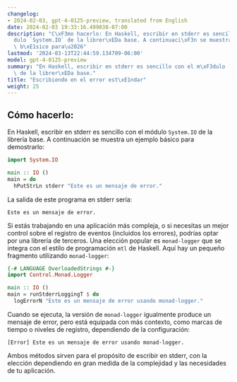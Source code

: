 ```yaml
---
changelog:
- 2024-02-03, gpt-4-0125-preview, translated from English
date: 2024-02-03 19:33:16.499038-07:00
description: "C\xF3mo hacerlo: En Haskell, escribir en stderr es sencillo con el m\xF3\
  dulo `System.IO` de la librer\xEDa base. A continuaci\xF3n se muestra un ejemplo\
  \ b\xE1sico para\u2026"
lastmod: '2024-03-13T22:44:59.134709-06:00'
model: gpt-4-0125-preview
summary: "En Haskell, escribir en stderr es sencillo con el m\xF3dulo `System.IO`\
  \ de la librer\xEDa base."
title: "Escribiendo en el error est\xE1ndar"
weight: 25
---
```


## Cómo hacerlo:
En Haskell, escribir en stderr es sencillo con el módulo `System.IO` de la librería base. A continuación se muestra un ejemplo básico para demostrarlo:

```haskell
import System.IO

main :: IO ()
main = do
  hPutStrLn stderr "Este es un mensaje de error."
```

La salida de este programa en stderr sería:

```
Este es un mensaje de error.
```

Si estás trabajando en una aplicación más compleja, o si necesitas un mejor control sobre el registro de eventos (incluidos los errores), podrías optar por una librería de terceros. Una elección popular es `monad-logger` que se integra con el estilo de programación `mtl` de Haskell. Aquí hay un pequeño fragmento utilizando `monad-logger`:

```haskell
{-# LANGUAGE OverloadedStrings #-}
import Control.Monad.Logger

main :: IO ()
main = runStderrLoggingT $ do
  logErrorN "Este es un mensaje de error usando monad-logger."
```

Cuando se ejecuta, la versión de `monad-logger` igualmente produce un mensaje de error, pero está equipada con más contexto, como marcas de tiempo o niveles de registro, dependiendo de la configuración:

```
[Error] Este es un mensaje de error usando monad-logger.
```

Ambos métodos sirven para el propósito de escribir en stderr, con la elección dependiendo en gran medida de la complejidad y las necesidades de tu aplicación.
